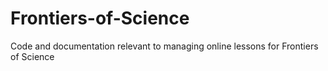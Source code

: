 # Frontiers-of-Science
Code and documentation relevant to managing online lessons for Frontiers of Science
